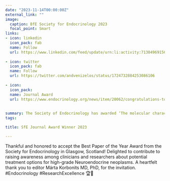```yaml
---
date: "2023-11-14T00:00:00Z"
external_link: ""
image:
  caption: BfE Society for Endocrinology 2023
  focal_point: Smart
links:
- icon: linkedin
  icon_pack: fab
  name: Follow
  url: https://www.linkedin.com/feed/update/urn:li:activity:7130496915661565952/
  
- icon: twitter
  icon_pack: fab
  name: Follow
  url: https://twitter.com/andvenizelos/status/1724732884253086106
  
- icon: 
  icon_pack: 
  name: Journal Award
  url: https://www.endocrinology.org/news/item/20062/congratulations-to-the-winners-of-the-sfe-journal-awards
  
  
summary: The Society of Endocrinology has awarded ‘The molecular characteristics of high-grade gastroenteropancreatic neuroendocrine neoplasms’ by Andreas Venizelos et al. an SfE Journal Award for excellence in endocrine research and practice.
tags:

title: SfE Journal Award Winner 2023

---
```


Thankful and honored to accept the Best Paper of the Year Award from the Society for Endocrinology in Glasgow, Scotland! Delighted to contribute to raising awareness among clinicians and researchers about potential treatment options for high-grade Neuroendocrine neoplasms. A heartfelt thank you to editor Márta Korbonits MD, PhD, for the invitation. #Endocrinology #ResearchExcellence 🏆🔬


